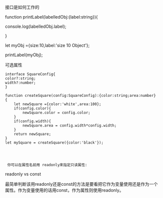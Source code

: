 接口是如何工作的

function printLabel\(labelledObj:{label:string}\){

console.log\(labelledObj.label\);

}

let myObj ={size:10,label:'size 10 Object'};

printLabel\(myObj\);

可选属性

```
interface SquareConfig{
color?:string;
width?:number;
}

function createSquare(config:SquareConfig):{color:string;area:number}
{
    let newSquare ={color:'white',area:100};
    if(config.color){
        newSquare.color = config.color;
    }
    if(config.width){   
        newSquare.area = config.width*config.width;
    }
    return newSquare;
}
let mySquare = createSquare({color:'black'});




 你可以在属性名前用 readonly来指定只读属性:
```

readonly vs const 

最简单判断该用readonly还是const的方法是要看把它作为变量使用还是作为一个属性。作为变量使用的话用const，作为属性则使用readonly。



